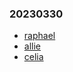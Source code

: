 ### 20230330

* [raphael](./raphael/Labyrinthe.html)
* [allie](./allie_lab.html)
* [celia](./celia.html)
